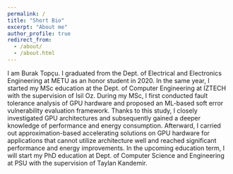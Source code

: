 ```yaml
---
permalink: /
title: "Short Bio"
excerpt: "About me"
author_profile: true
redirect_from: 
  - /about/
  - /about.html
---
```



I am Burak Topçu. I graduated from the Dept. of Electrical and Electronics Engineering at METU as an honor student in 2020. In the same year, I started my MSc education at the Dept. of Computer Engineering at IZTECH with the supervision of Isil Oz. During my MSc, I first conducted fault tolerance analysis of GPU hardware and proposed an ML-based soft error vulnerability evaluation framework. Thanks to this study, I closely investigated GPU architectures and subsequently gained a deeper knowledge of performance and energy consumption. Afterward, I carried out approximation-based accelerating solutions on GPU hardware for applications that cannot utilize architecture well and reached significant performance and energy improvements. In the upcoming education term, I will start my PhD education at Dept. of Computer Science and Engineering at PSU with the supervision of Taylan Kandemir.

